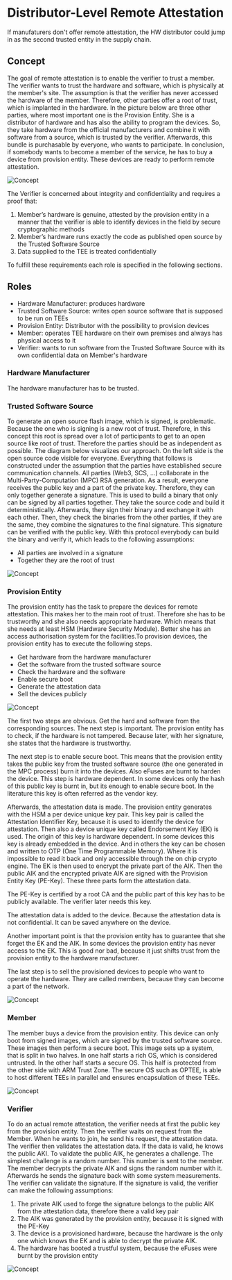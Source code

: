 # Distributor-Level Remote Attestation

If manufaturers don't offer remote attestation, the HW distributor could jump in as the second trusted entity in the supply chain.

## Concept
The goal of remote attestation is to enable the verifier to trust a member. The verifier wants to trust the hardware and software, which is physically at the member's site. The assumption is that the verifier has never accessed the hardware of the member. Therefore, other parties offer a root of trust, which is implanted in the hardware. In the picture below are three other parties, where most important one is the Provision Entity. She is a distributor of hardware and has also the ability to program the devices. So, they take hardware from the official manufacturers and combine it with software from a source, which is trusted by the verifier. Afterwards, this bundle is purchasable by everyone, who wants to participate. In conclusion, if somebody wants to become a member of the service, he has to buy a device from provision entity. These devices are ready to perform remote attestation.

![Concept](./fig/ra-by-distributor-overview.svg)

The Verifier is concerned about integrity and confidentiality and requires a proof that:

1.   Member’s hardware is genuine, attested by the provision entity in a manner that the verifier is able to identify devices in the field by secure cryptographic methods
1.   Member’s hardware runs exactly the code as published open source by the Trusted Software Source
1.   Data supplied to the TEE is treated confidentially 

To fulfill these requirements each role is specified in the following sections.

## Roles

*    Hardware Manufacturer: produces hardware
*    Trusted Software Source: writes open source software that is supposed to be run on TEEs
*    Provision Entity: Distributor with the possibility to provision devices
*    Member: operates TEE hardware on their own premises and always has physical access to it
*    Verifier: wants to run software from the Trusted Software Source with its own confidential data on Member's hardware

### Hardware Manufacturer
The hardware manufacturer has to be trusted.

### Trusted Software Source
To generate an open source flash image, which is signed, is problematic. Because the one who is signing is a new root of trust. Therefore, in this concept this root is spread over a lot of participants to get to an open source like root of trust. Therefore the parties should be as independent as possible. The diagram below visualizes our approach. On the left side is the open source code visible for everyone. Everything that follows is constructed under the assumption that the parties have established secure communication channels. All parties (Web3, SCS, ...) collaborate in the Multi-Party-Computation (MPC) RSA generation. As a result, everyone receives the public key and a part of the private key. Therefore, they can only together generate a signature. This is used to build a binary that only can be signed by all parties together. They take the source code and build it deterministically. Afterwards, they sign their binary and exchange it with each other. Then, they check the binaries from the other parties, if they are the same, they combine the signatures to the final signature. This signature can be verified with the public key. With this protocol everybody can build the binary and verify it, which leads to the following assumptions:

*   All parties are involved in a signature
*   Together they are the root of trust

![Concept](./fig/ra-by-distributor-trusted-software-source.svg)

### Provision Entity

The provision entity has the task to prepare the devices for remote attestation. This makes her to the main root of trust. Therefore she has to be trustworthy and she also needs appropriate hardware. Which means that she needs at least HSM (Hardware Security Module). Better she has an access authorisation system for the facilities.To provision devices, the provision entity has to execute the following steps.

* Get hardware from  the hardware manufacturer
* Get the software from the trusted software source 
* Check the hardware and the software 
* Enable secure boot
* Generate the attestation data
* Sell the devices publicly

![Concept](./fig/ra-by-distributor-pe-1.svg)

The first two steps are obvious. Get the hard and software from the corresponding sources. The next step is important. The provision entity has to check, if the hardware is not tampered. Because later, with her signature, she states that the hardware is trustworthy.

The next step is to enable secure boot. This means that the provision entity takes the public key from the trusted software source (the one generated in the MPC process) burn it into the devices. Also eFuses are burnt to harden the device. This step is hardware dependent. In some devices only the hash of this public key is burnt in, but its enough to enable secure boot. In the literature this key is often referred as the vendor key.

Afterwards, the attestation data is made. The provision entity generates with the HSM a per device unique key pair. This key pair is called the Attestation Identifier Key, because it is used to identify the device for attestation. Then also a device unique key called Endorsement Key (EK) is used. The origin of this key is hardware dependent. In some devices this key is already embedded in the device. And in others the key can be chosen and written to OTP (One Time Programmable Memory). Where it is impossible to read it back and only accessible through the on chip crypto engine. The EK is then used to encrypt the private part of the AIK. Then the public AIK and the encrypted private AIK are signed with the Provision Entity Key (PE-Key). These three parts form the attestation data.

The PE-Key is certified by a root CA and the public part of this key has to be publicly available. The verifier later needs this key.

The attestation data is added to the device. Because the attestation data is not confidential. It can be saved anywhere on the device.

Another important point is that the provision entity has to guarantee that she forget the EK and the AIK. In some devices the provision entity has never access to the EK. This is good nor bad, because it just shifts trust from the provision entity to the hardware manufacturer.

The last step is to sell the provisioned devices to people who want to operate the hardware. They are called members, because they can become a part of the network.

![Concept](./fig/ra-by-distributor-pe-2.svg)

### Member
The member buys a device from the provision entity. This device can only boot from signed images, which are signed by the trusted software source. These images then perform a secure boot. This image sets up a system, that is split in two halves. In one half starts a rich OS, which is considered untrusted. In the other half starts a secure OS. This half is protected from the other side with ARM Trust Zone. The secure OS such as OPTEE, is able to host different TEEs in parallel and ensures encapsulation of these TEEs.

![Concept](./fig/ra-by-distributor-member.svg)

### Verifier

To do an actual remote attestation, the verifier needs at first the public key from the provision entity. Then the verifier waits on request from the Member. When he wants to join, he send his request, the attestation data. The verifier then validates the attestation data. If the data is valid, he knows the public AKI. To validate the public AIK, he generates a challenge. The simplest challenge is a random number. This number is sent to the member. The member decrypts the private AIK and signs the random number with it. Afterwards he sends the signature back with some system measurements. The verifier can validate the signature. If the signature is valid, the verifier can make the following assumptions:

1. The private AIK used to forge the signature belongs to the public AIK from the attestation data, therefore there a valid key pair
1. The AIK was generated by the provision entity, because it is signed with the PE-Key
1. The device is a provisioned hardware, because the hardware is the only one which knows the EK and is able to decrypt the private AIK.
1. The hardware has booted a trustful system, because the eFuses were burnt by the provision entity

![Concept](./fig/ra-by-distributor-verifier.svg)